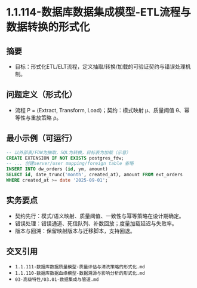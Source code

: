﻿# 1.1.114-数据库数据集成模型-ETL流程与数据转换的形式化

## 摘要

- 目标：形式化ETL/ELT流程，定义抽取/转换/加载的可验证契约与错误处理机制。

## 问题定义（形式化）

- 流程 P = ⟨Extract, Transform, Load⟩；契约：模式映射 μ、质量阈值 θ、幂等性与重放策略 ρ。

## 最小示例（可运行）

```sql
-- 以外部表/FDW为抽取，SQL为转换，目标表为加载（示意）
CREATE EXTENSION IF NOT EXISTS postgres_fdw;
-- ... 创建server/user mapping/foreign table 省略
INSERT INTO dw_orders (id, ym, amount)
SELECT id, date_trunc('month', created_at), amount FROM ext_orders
WHERE created_at >= date '2025-09-01';
```

## 实务要点

- 契约先行：模式/语义映射、质量阈值、一致性与幂等策略在设计期确定。
- 错误处理：错误通道、死信队列、补数回放；度量加载延迟与失败率。
- 版本与回溯：保留映射版本与迁移脚本，支持回退。

## 交叉引用

- `1.1.111-数据库数据质量模型-质量评估与清洗策略的形式化.md`
- `1.1.110-数据库数据血缘模型-数据溯源与影响分析的形式化.md`
- `03-高级特性/03.01-数据集成与管道.md`
